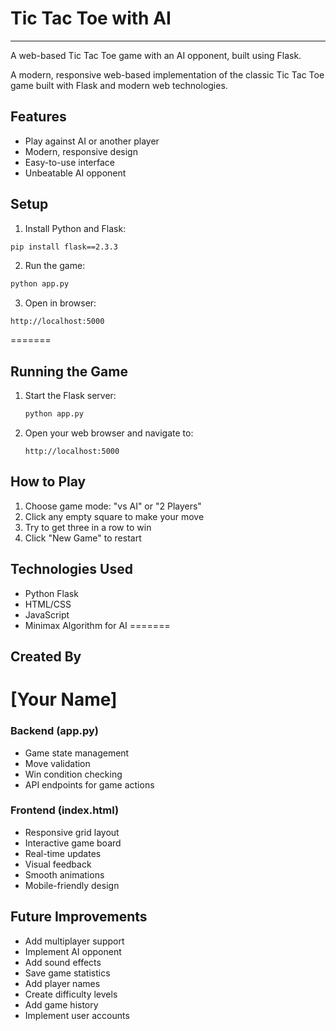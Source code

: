 # Tic Tac Toe with AI
-------------------------


A web-based Tic Tac Toe game with an AI opponent, built using Flask.

A modern, responsive web-based implementation of the classic Tic Tac Toe game built with Flask and modern web technologies.



## Features

- Play against AI or another player
- Modern, responsive design
- Easy-to-use interface
- Unbeatable AI opponent

## Setup

1. Install Python and Flask:
```bash
pip install flask==2.3.3
```


2. Run the game:
```bash
python app.py
```

3. Open in browser:
```
http://localhost:5000
```
=======

## Running the Game

1. Start the Flask server:
   ```bash
   python app.py
   ```

2. Open your web browser and navigate to:
   ```
   http://localhost:5000
   ```


## How to Play

1. Choose game mode: "vs AI" or "2 Players"
2. Click any empty square to make your move
3. Try to get three in a row to win
4. Click "New Game" to restart


## Technologies Used

- Python Flask
- HTML/CSS
- JavaScript
- Minimax Algorithm for AI
=======



## Created By

[Your Name]
=======
### Backend (app.py)
- Game state management
- Move validation
- Win condition checking
- API endpoints for game actions

### Frontend (index.html)
- Responsive grid layout
- Interactive game board
- Real-time updates
- Visual feedback
- Smooth animations
- Mobile-friendly design



## Future Improvements

- Add multiplayer support
- Implement AI opponent
- Add sound effects
- Save game statistics
- Add player names
- Create difficulty levels
- Add game history
- Implement user accounts


